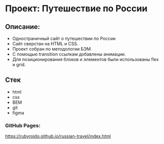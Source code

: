 # Проект: Путешествие по России

## Описание:
* Одностраничный сайт о путешествии по России
* Сайт сверстан на HTML и CSS.
* Проект собран по методологии БЭМ.
* С помощью transition ссылкам добавлены анимации.
* Для позиционирования блоков и элементов были использованы flex и grid.

## Стек
- html
- css
- BEM
- git
- figma

### GitHub Pages:
https://rubyroido.github.io/russian-travel/index.html
